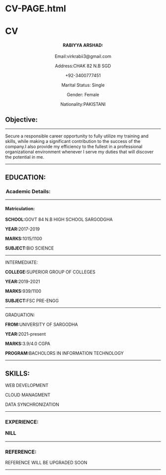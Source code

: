 # CV-PAGE.html
<!DOCTYPE html>
<html lang="en">
<head>
	<meta charset="UTF-8">
    <title>HTML.CV</title>
</head>
<body>
   <h1>CV</h1> 
  <center> <p><h4>RABIYYA ARSHAD:</h4></p>
   <p>Email:virkrabii3@gmail.com</p>
   <p>Address:CHAK 82 N.B SGD</p>
   <p>+92-3400777451</p>
   <p>Marital Status: Single</p>
   <p>Gender: Female</p>
   <p>Nationality:PAKISTANI</p>
   </center>
   <h2>Objective:</h2>
   <hr>
   <p>Secure a responsible career opportunity to fully utilize my training and skills,
      while making a significant contribution to the success of the company.I also provide
      my efficiency to the fullest in a professional organizational environment whenever I serve
      my duties that will discover the potential in me.
   </p>
   <hr>
   <p><h2>EDUCATION:</h2></p>
   <legend><strong><h3>Academic Details:</h3></strong></legend>
   <hr>
   <h4>Matriculation:</h4>
   <p><b>SCHOOL:</b>GOVT 84 N.B HIGH SCHOOL SARGODGHA</p>
   <p><b>YEAR:</b>2017-2019</p>
   <p></p><b>MARKS:</b>1015/1100</p>
   <p><b>SUBJECT:</b>BIO SCIENCE</p>
   <hr>
   <p>INTERMEDIATE:</p>
   <p><b>COLLEGE:</b>SUPERIOR GROUP OF COLLEGES</p>
   <p><b>YEAR:</b>2019-2021</p>
   <p><b>MARKS:</b>939/1100</p>
   <p><b>SUBJECT:</b>FSC PRE-ENGG</p>
   <hr>
   <p>GRADUATION:</p>
   <p><b>FROM:</b>UNIVERSITY OF SARGODHA</p>
   <p><b>YEAR:</b>2021-present</p>
   <p><b>MARKS:</b>3.9/4.0 CGPA</p>
   <p><b>PROGRAM:</b>BACHOLORS IN INFORMATION TECHNOLOGY</p>
   <hr>
   <p><h2>SKILLS:</h2></p>
   <p>WEB DEVELOPMENT</p>
   <p>CLOUD MANAGMENT</p>
   <p>DATA SYNCHRONIZATION</p>
   <hr>
   <h3>EXPERIENCE:</p>
    <p>NILL</p>
    <hr>
    <p><h3>REFERENCE:</h3></p>
    <p>REFERENCE WILL BE UPGRADED SOON</p>
    <hr>


             
</body>
</html>
